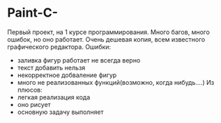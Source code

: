 # Paint-C-
Первый проект, на 1 курсе программирования. Много багов, много ошибок, но оно работает.
Очень дешевая копия, всем известного графического редактора. 
Ошибки: 
- заливка фигур работает не всегда верно
- текст добавить нельзя
- некорректное добваление фигур 
- много не реализованных функций(возможно, когда нибудь....) 
Из плюсов: 
- легкая реализация кода 
- оно рисует 
- основную задачу выполняет 
